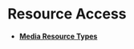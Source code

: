 # Resource Access<a name="EN-US_TOPIC_0000001135683834"></a>

-   **[Media Resource Types](ts-media-resource-type.md)**  


